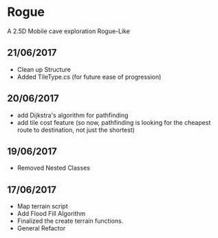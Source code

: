 # Rogue
A 2.5D Mobile cave exploration Rogue-Like

## 21/06/2017
- Clean up Structure
- Added TileType.cs (for future ease of progression)


## 20/06/2017
- add Dijkstra's algorithm for pathfinding
- add tile cost feature (so now, pathfinding is looking for the cheapest route to destination, not just the shortest)

## 19/06/2017
- Removed Nested Classes

## 17/06/2017
- Map terrain script
- Add Flood Fill Algorithm
- Finalized the create terrain functions.
- General Refactor
